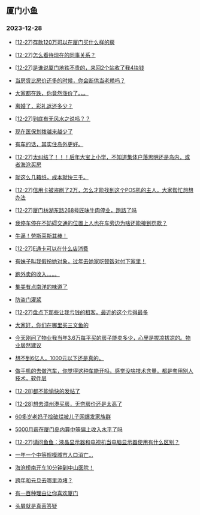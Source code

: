 ## 厦门小鱼 
### 2023-12-28

+ [[12-27]存款120万可以在厦门买什么样的房](http://bbs.xmfish.com/read-htm-tid-18126759.html)

+ [[12-27]怎么看待现在的同事关系？](http://bbs.xmfish.com/read-htm-tid-18126750.html)

+ [[12-27]是谁说厦门地铁不贵的，来回2个站收了我4块钱](http://bbs.xmfish.com/read-htm-tid-18126844.html)

+ [当房贷比房价还多的时候，你会断供当老赖吗？](http://bbs.xmfish.com/read-htm-tid-18126623.html)

+ [大家都在跌，你竟然涨价了。。。](http://bbs.xmfish.com/read-htm-tid-18126851.html)

+ [离婚了，彩礼返还多少？](http://bbs.xmfish.com/read-htm-tid-18126922.html)

+ [[12-27]到底有无风水之说吗？？](http://bbs.xmfish.com/read-htm-tid-18126669.html)

+ [现在医保划拨越来越少了](http://bbs.xmfish.com/read-htm-tid-18126758.html)

+ [有车的话，其实住岛外更好。](http://bbs.xmfish.com/read-htm-tid-18126850.html)

+ [[12-27]太纠结了！！！后年大宝上小学，不知道集体户落思明还是岛内，或者海沧买房](http://bbs.xmfish.com/read-htm-tid-18126720.html)

+ [就这么几箱纸，成本就快三千。](http://bbs.xmfish.com/read-htm-tid-18126995.html)

+ [[12-27]信用卡被盗刷了2万，怎么才能找到这个POS机的主人，大家帮忙想想办法](http://bbs.xmfish.com/read-htm-tid-18126988.html)

+ [[12-27]厦门枋湖东路268号匠味牛肉停业，跑路了吗](http://bbs.xmfish.com/read-htm-tid-18126784.html)

+ [我停车停在不妨碍交通的位置上人也在车旁边为啥还能接到罚款？](http://bbs.xmfish.com/read-htm-tid-18126979.html)

+ [牛逼！劳斯莱斯其棒！](http://bbs.xmfish.com/read-htm-tid-18127054.html)

+ [[12-27]E通卡可以在什么店消费](http://bbs.xmfish.com/read-htm-tid-18126806.html)

+ [有妹子叫我假扮她对象，过年去她家吃顿饭对付下家里！](http://bbs.xmfish.com/read-htm-tid-18127052.html)

+ [跑外卖的收入。。。。](http://bbs.xmfish.com/read-htm-tid-18127071.html)

+ [集美有点南洋的味道了](http://bbs.xmfish.com/read-htm-tid-18127117.html)

+ [防盗门灌浆](http://bbs.xmfish.com/read-htm-tid-18127058.html)

+ [[12-27]盘点下那些让我亏钱的租客，最近的这个亏得最多](http://bbs.xmfish.com/read-htm-tid-18127118.html)

+ [大家好，你们在哪里买三文鱼的](http://bbs.xmfish.com/read-htm-tid-18126950.html)

+ [今天刚问了物业我当年3.6万每平买的房子能卖多少，心里是拔凉拔凉的。物业居然建议](http://bbs.xmfish.com/read-htm-tid-18127183.html)

+ [想不到6亿人，1000元以下还是真的。](http://bbs.xmfish.com/read-htm-tid-18127191.html)

+ [做手机的去做汽车，你觉得这种车能开吗，感觉没啥技术含量，都是套用别人技术，软件层](http://bbs.xmfish.com/read-htm-tid-18127072.html)

+ [[12-28]都不能愉快的发帖了](http://bbs.xmfish.com/read-htm-tid-18127367.html)

+ [[12-28]想去漳州港买房，无奈房价还是太高了](http://bbs.xmfish.com/read-htm-tid-18127414.html)

+ [60多岁老妈子捡破烂被儿子网爆发家族群](http://bbs.xmfish.com/read-htm-tid-18127131.html)

+ [5000月薪在厦门岛内算中等偏上收入水平了吗](http://bbs.xmfish.com/read-htm-tid-18127290.html)

+ [[12-27]请问鱼鱼：液晶显示器和电视机当电脑显示器使用有什么区别？](http://bbs.xmfish.com/read-htm-tid-18127121.html)

+ [一年一个中等规模城市人口消亡…](http://bbs.xmfish.com/read-htm-tid-18127152.html)

+ [海沧桥南开车10分钟到中山医院！](http://bbs.xmfish.com/read-htm-tid-18127184.html)

+ [跨年和元旦去哪里添堵？](http://bbs.xmfish.com/read-htm-tid-18127189.html)

+ [有一百种理由让你喜欢厦门](http://bbs.xmfish.com/read-htm-tid-18127301.html)

+ [头屑就是真菌答疑](http://bbs.xmfish.com/read-htm-tid-18127205.html)

